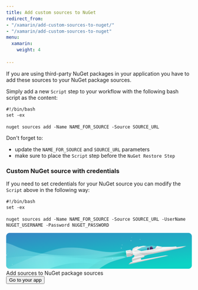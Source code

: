 ```yaml
---
title: Add custom sources to NuGet
redirect_from:
- "/xamarin/add-custom-sources-to-nuget/"
- "/xamarin/add-custom-sources-to-nuget"
menu:
  xamarin:
    weight: 4

---
```

If you are using third-party NuGet packages in your application
you have to add these sources to your NuGet package sources.

Simply add a new `Script` step to your workflow with the following bash script as the content:

    #!/bin/bash
    set -ex
    
    nuget sources add -Name NAME_FOR_SOURCE -Source SOURCE_URL

Don't forget to:

* update the `NAME_FOR_SOURCE` and `SOURCE_URL` parameters
* make sure to place the `Script` step before the `NuGet Restore Step`

### Custom NuGet source with credentials

If you need to set credentials for your NuGet source you can modify the `Script` above in the following way:

    #!/bin/bash
    set -ex
    
    nuget sources add -Name NAME_FOR_SOURCE -Source SOURCE_URL -UserName NUGET_USERNAME -Password NUGET_PASSWORD

<div class="banner">
	<img src="/assets/images/banner-bg-888x170.png" style="border: none;">
	<div class="deploy-text">Add sources to NuGet package sources</div>
	<a target="_blank" href="https://app.bitrise.io/dashboard/builds"><button class="button">Go to your app</button></a>
</div>